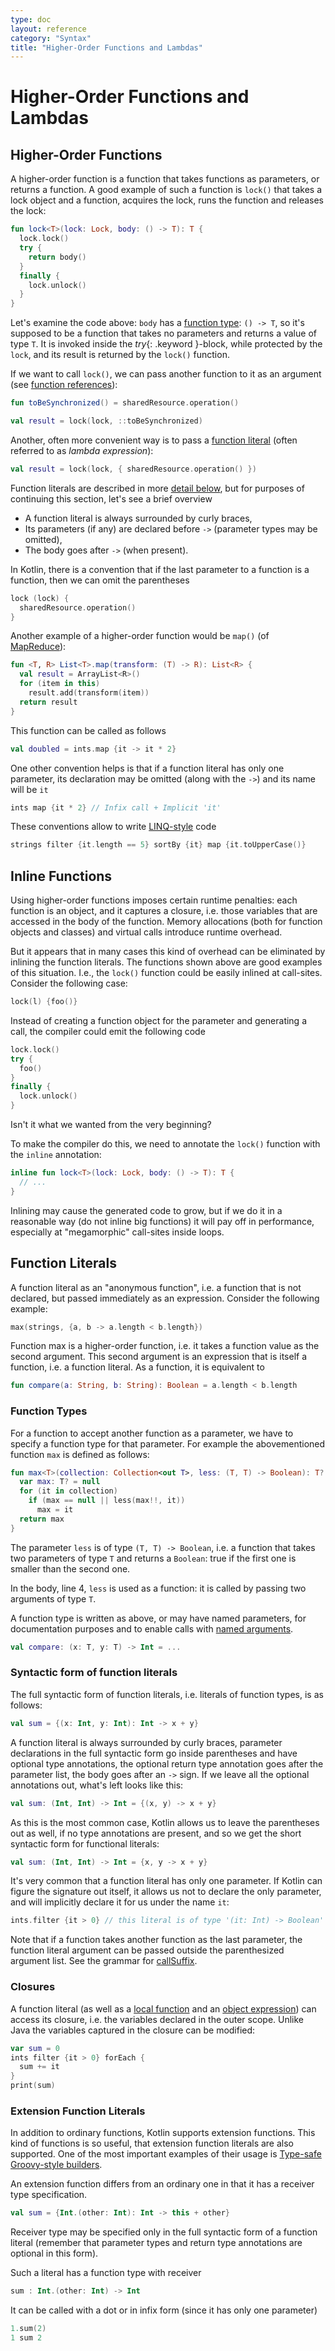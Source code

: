 ```yaml
---
type: doc
layout: reference
category: "Syntax"
title: "Higher-Order Functions and Lambdas"
---
```


# Higher-Order Functions and Lambdas

## Higher-Order Functions

A higher-order function is a function that takes functions as parameters, or returns a function.
A good example of such a function is `lock()` that takes a lock object and a function, acquires the lock, runs the function and releases the lock:

``` kotlin
fun lock<T>(lock: Lock, body: () -> T): T {
  lock.lock()
  try {
    return body()
  }
  finally {
    lock.unlock()
  }
}
```

Let's examine the code above: `body` has a [function type](#function-types): `() -> T`,
so it's supposed to be a function that takes no parameters and returns a value of type `T`.
It is invoked inside the *try*{: .keyword }-block, while protected by the `lock`, and its result is returned by the `lock()` function.

If we want to call `lock()`, we can pass another function to it as an argument (see [function references](reflection.html#function-references)):

``` kotlin
fun toBeSynchronized() = sharedResource.operation()

val result = lock(lock, ::toBeSynchronized)
```

Another, often more convenient way is to pass a [function literal](#function-literals) (often referred to as _lambda expression_):

``` kotlin
val result = lock(lock, { sharedResource.operation() })
```

Function literals are described in more [detail below](#function-literals), but for purposes of continuing this section, let's see a brief overview

* A function literal is always surrounded by curly braces,
* Its parameters (if any) are declared before `->` (parameter types may be omitted),
* The body goes after `->` (when present).

In Kotlin, there is a convention that if the last parameter to a function is a function, then we can omit the parentheses

``` kotlin
lock (lock) {
  sharedResource.operation()
}
```

Another example of a higher-order function would be `map()` (of [MapReduce](http://en.wikipedia.org/wiki/MapReduce)):

``` kotlin
fun <T, R> List<T>.map(transform: (T) -> R): List<R> {
  val result = ArrayList<R>()
  for (item in this)
    result.add(transform(item))
  return result
}
```

This function can be called as follows

``` kotlin
val doubled = ints.map {it -> it * 2}
```

One other convention helps is that if a function literal has only one parameter,
its declaration may be omitted (along with the `->`) and its name will be `it`

``` kotlin
ints map {it * 2} // Infix call + Implicit 'it'
```

These conventions allow to write [LINQ-style](http://msdn.microsoft.com/en-us/library/bb308959.aspx) code

``` kotlin
strings filter {it.length == 5} sortBy {it} map {it.toUpperCase()}
```

## Inline Functions

Using higher-order functions imposes certain runtime penalties: each function is an object, and it captures a closure,
i.e. those variables that are accessed in the body of the function.
Memory allocations (both for function objects and classes) and virtual calls introduce runtime overhead.

But it appears that in many cases this kind of overhead can be eliminated by inlining the function literals.
The functions shown above are good examples of this situation. I.e., the `lock()` function could be easily inlined at call-sites.
Consider the following case:

``` kotlin
lock(l) {foo()}
```

Instead of creating a function object for the parameter and generating a call, the compiler could emit the following code

``` kotlin
lock.lock()
try {
  foo()
}
finally {
  lock.unlock()
}
```

Isn't it what we wanted from the very beginning?

To make the compiler do this, we need to annotate the `lock()` function with the `inline` annotation:

``` kotlin
inline fun lock<T>(lock: Lock, body: () -> T): T {
  // ...
}
```

Inlining may cause the generated code to grow, but if we do it in a reasonable way (do not inline big functions)
it will pay off in performance, especially at "megamorphic" call-sites inside loops.

## Function Literals

A function literal as an "anonymous function", i.e. a function that is not declared, but passed immediately as an expression.
Consider the following example:

``` kotlin
max(strings, {a, b -> a.length < b.length})
```

Function max is a higher-order function, i.e. it takes a function value as the second argument.
This second argument is an expression that is itself a function, i.e. a function literal. As a function, it is equivalent to

``` kotlin
fun compare(a: String, b: String): Boolean = a.length < b.length
```

### Function Types

For a function to accept another function as a parameter, we have to specify a function type for that parameter.
For example the abovementioned function `max` is defined as follows:

``` kotlin
fun max<T>(collection: Collection<out T>, less: (T, T) -> Boolean): T? {
  var max: T? = null
  for (it in collection)
    if (max == null || less(max!!, it))
      max = it
  return max
}
```

The parameter `less` is of type `(T, T) -> Boolean`, i.e. a function that takes two parameters of type `T` and returns a `Boolean`:
true if the first one is smaller than the second one.

In the body, line 4, `less` is used as a function: it is called by passing two arguments of type `T`.

A function type is written as above, or may have named parameters, for documentation purposes and
to enable calls with [named arguments](functions.html#named-arguments).

``` kotlin
val compare: (x: T, y: T) -> Int = ...
```

### Syntactic form of function literals

The full syntactic form of function literals, i.e. literals of function types, is as follows:

``` kotlin
val sum = {(x: Int, y: Int): Int -> x + y}
```

A function literal is always surrounded by curly braces,
parameter declarations in the full syntactic form go inside parentheses and have optional type annotations,
the optional return type annotation goes after the parameter list,
the body goes after an `->` sign.
If we leave all the optional annotations out, what's left looks like this:

``` kotlin
val sum: (Int, Int) -> Int = {(x, y) -> x + y}
```

As this is the most common case, Kotlin allows us to leave the parentheses out as well, if no type annotations are present,
and so we get the short syntactic form for functional literals:

``` kotlin
val sum: (Int, Int) -> Int = {x, y -> x + y}
```

It's very common that a function literal has only one parameter.
If Kotlin can figure the signature out itself, it allows us not to declare the only parameter, and will implicitly declare it for us under the name `it`:

``` kotlin
ints.filter {it > 0} // this literal is of type '(it: Int) -> Boolean'
```

Note that if a function takes another function as the last parameter, the function literal argument can be passed outside the parenthesized argument list.
See the grammar for [callSuffix](grammar.html#call-suffix).

### Closures

A function literal (as well as a [local function](functions.html#local-functions) and an [object expression](object-declarations.html#object-expressions))
can access its closure, i.e. the variables declared in the outer scope. Unlike Java the variables captured in the closure can be modified:

``` kotlin
var sum = 0
ints filter {it > 0} forEach {
  sum += it
}
print(sum)
```

### Extension Function Literals

In addition to ordinary functions, Kotlin supports extension functions.
This kind of functions is so useful, that extension function literals are also supported.
One of the most important examples of their usage is [Type-safe Groovy-style builders](type-safe-builders.html).

An extension function differs from an ordinary one in that it has a receiver type specification.

``` kotlin
val sum = {Int.(other: Int): Int -> this + other}
```

Receiver type may be specified only in the full syntactic form of a function literal
(remember that parameter types and return type annotations are optional in this form).

Such a literal has a function type with receiver

``` kotlin
sum : Int.(other: Int) -> Int
```

It can be called with a dot or in infix form (since it has only one parameter)

``` kotlin
1.sum(2)
1 sum 2
```






